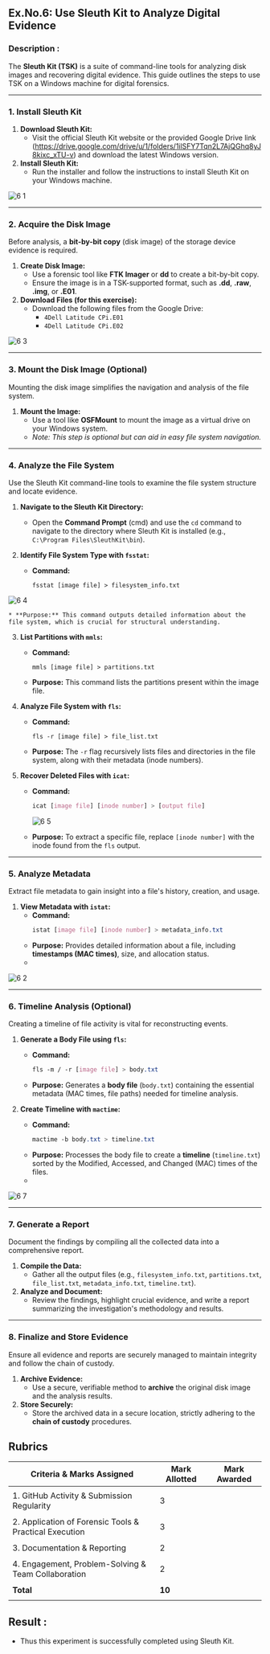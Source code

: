 ## Ex.No.6: Use Sleuth Kit to Analyze Digital Evidence

### Description :
The **Sleuth Kit (TSK)** is a suite of command-line tools for analyzing disk images and recovering digital evidence. This guide outlines the steps to use TSK on a Windows machine for digital forensics.

---

### 1. Install Sleuth Kit

1.  **Download Sleuth Kit:**
    * Visit the official Sleuth Kit website or the provided Google Drive link (https://drive.google.com/drive/u/1/folders/1ilSFY7Tqn2L7AjQGhq8yJ8kixc_xTU-v) and download the latest Windows version.
2.  **Install Sleuth Kit:**
    * Run the installer and follow the instructions to install Sleuth Kit on your Windows machine.

![6 1](https://github.com/user-attachments/assets/92cf797f-02dc-46f0-b504-45d61fecaa54)

---

### 2. Acquire the Disk Image

Before analysis, a **bit-by-bit copy** (disk image) of the storage device evidence is required.

1.  **Create Disk Image:**
    * Use a forensic tool like **FTK Imager** or **dd** to create a bit-by-bit copy.
    * Ensure the image is in a TSK-supported format, such as **.dd**, **.raw**, **.img**, or **.E01**.
2.  **Download Files (for this exercise):**
    * Download the following files from the Google Drive:
        * `4Dell Latitude CPi.E01`
        * `4Dell Latitude CPi.E02`

![6 3](https://github.com/user-attachments/assets/0e35672f-fcf4-4e3b-96ac-91a18c013764)

---

### 3. Mount the Disk Image (Optional)

Mounting the disk image simplifies the navigation and analysis of the file system.

1.  **Mount the Image:**
    * Use a tool like **OSFMount** to mount the image as a virtual drive on your Windows system.
    * *Note: This step is optional but can aid in easy file system navigation.*

---

### 4. Analyze the File System

Use the Sleuth Kit command-line tools to examine the file system structure and locate evidence.

1.  **Navigate to the Sleuth Kit Directory:**
    * Open the **Command Prompt** (cmd) and use the `cd` command to navigate to the directory where Sleuth Kit is installed (e.g., `C:\Program Files\SleuthKit\bin`).

2.  **Identify File System Type with `fsstat`:**
    * **Command:**
        ```arduino
        fsstat [image file] > filesystem_info.txt
        ```
![6 4](https://github.com/user-attachments/assets/99742d97-c7c6-408d-804c-9f774d594f1d)

        
    * **Purpose:** This command outputs detailed information about the file system, which is crucial for structural understanding.

3.  **List Partitions with `mmls`:**
    * **Command:**
        ```arduino
        mmls [image file] > partitions.txt
        ```
    * **Purpose:** This command lists the partitions present within the image file.

4.  **Analyze File System with `fls`:**
    * **Command:**
        ```arduino
        fls -r [image file] > file_list.txt
        ```
    * **Purpose:** The `-r` flag recursively lists files and directories in the file system, along with their metadata (inode numbers).

5.  **Recover Deleted Files with `icat`:**
    * **Command:**
        ```css
        icat [image file] [inode number] > [output file]
        ```
        ![6 5](https://github.com/user-attachments/assets/25db4892-31dc-497e-8895-bc1f0cc1d537)

    * **Purpose:** To extract a specific file, replace `[inode number]` with the inode found from the `fls` output.

---

### 5. Analyze Metadata

Extract file metadata to gain insight into a file's history, creation, and usage.

1.  **View Metadata with `istat`:**
    * **Command:**
        ```css
        istat [image file] [inode number] > metadata_info.txt
        ```
    * **Purpose:** Provides detailed information about a file, including **timestamps (MAC times)**, size, and allocation status.
    * 
![6 2](https://github.com/user-attachments/assets/92e522c5-4d0c-4f2b-84b4-f3782d818a6a)

---

### 6. Timeline Analysis (Optional)

Creating a timeline of file activity is vital for reconstructing events.

1.  **Generate a Body File using `fls`:**
    * **Command:**
        ```css
        fls -m / -r [image file] > body.txt
        ```
    * **Purpose:** Generates a **body file** (`body.txt`) containing the essential metadata (MAC times, file paths) needed for timeline analysis.

2.  **Create Timeline with `mactime`:**
    * **Command:**
        ```css
        mactime -b body.txt > timeline.txt
        ```
    * **Purpose:** Processes the body file to create a **timeline** (`timeline.txt`) sorted by the Modified, Accessed, and Changed (MAC) times of the files.
    * 

![6 7](https://github.com/user-attachments/assets/ef6ba358-e7c0-4e71-8ee4-fb3669350518)

---

### 7. Generate a Report

Document the findings by compiling all the collected data into a comprehensive report.

1.  **Compile the Data:**
    * Gather all the output files (e.g., `filesystem_info.txt`, `partitions.txt`, `file_list.txt`, `metadata_info.txt`, `timeline.txt`).
2.  **Analyze and Document:**
    * Review the findings, highlight crucial evidence, and write a report summarizing the investigation's methodology and results.

---

### 8. Finalize and Store Evidence

Ensure all evidence and reports are securely managed to maintain integrity and follow the chain of custody.

1.  **Archive Evidence:**
    * Use a secure, verifiable method to **archive** the original disk image and the analysis results.
2.  **Store Securely:**
    * Store the archived data in a secure location, strictly adhering to the **chain of custody** procedures.

## Rubrics

| **Criteria & Marks Assigned**                                | **Mark Allotted** | **Mark Awarded** |
|--------------------------------------------------------------|-------------------|------------------|
|                                                              |                   |                  |
| 1. GitHub Activity & Submission Regularity                   |         3         |                  |
|                                                              |                   |                  |
| 2. Application of Forensic Tools & Practical Execution       |         3         |                  |
|                                                              |                   |                  |
| 3. Documentation & Reporting                                 |         2         |                  |
|                                                              |                   |                  |
| 4. Engagement, Problem-Solving & Team Collaboration          |         2         |                  |
|                                                              |                   |                  |
|                  **Total**                                   |       **10**      |                  |
|                                                              |                   |                  |

## Result : 
- Thus this experiment is successfully completed using Sleuth Kit.
